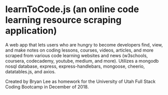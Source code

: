# learnToCode.js (an online code learning resource scraping application)
A web app that lets users who are hungry to become developers find, view, and make notes on coding lessons, courses, videos, articles, and more scraped from various code learning websites and news (w3schools, coursera, codecademy, youtube, medium, and more). Utilizes a mongodb nosql database, express, express-handlebars, mongoose, cheerio, datatables.js, and axios.

Created by Bryan Lee as homework for the University of Utah Full Stack Coding Bootcamp in December of 2018.